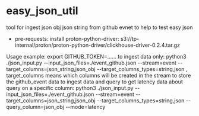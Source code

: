 # easy_json_util
tool for ingest json obj json string from github evnet to help to test easy json
* pre-requests: 
install proton-python-driver: s3://tp-internal/proton/proton-python-driver/clickhouse-driver-0.2.4.tar.gz


Usage example:
export GITHUB_TOKEN=......
to ingest data only: python3 ./json_input.py --input_json_files=./event_github.json --stream=event --target_columns=json_string,json_obj --target_columns_types=string,json , target_columns means which columns will be created in the stream to store the github_event data 
to ingest data and query to get latency data about query on a specific column: python3 ./json_input.py --input_json_files=./event_github.json --stream=event --target_columns=json_string,json_obj --target_columns_types=string,json --query_column=json_obj --mode=latency
